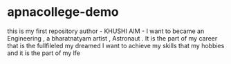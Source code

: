 # apnacollege-demo
this  is my first repository
author - KHUSHI
AIM - I want to became an Engineering , a bharatnatyam artist , Astronaut .
It is the part of my career that is the fullfileled my dreamed
I want to achieve my skills that my hobbies and it is the part of my lfe
